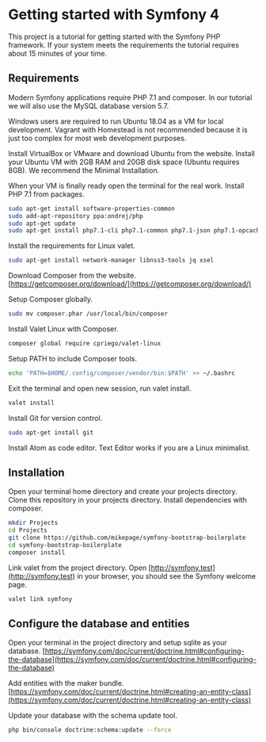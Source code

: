 # Getting started with Symfony 4
This project is a tutorial for getting started with the Symfony PHP framework. If your system meets the requirements the tutorial requires about 15 minutes of your time.

## Requirements

Modern Symfony applications require PHP 7.1 and composer. In our tutorial we will also use the MySQL database version 5.7.

Windows users are required to run Ubuntu 18.04 as a VM for local development. Vagrant with Homestead is not recommended because it is just too complex for most web development purposes. 

Install VirtualBox or VMware and download Ubuntu from the website. Install your Ubuntu VM with 2GB RAM and 20GB disk space (Ubuntu requires 8GB). We recommend the Minimal Installation.

When your VM is finally ready open the terminal for the real work. Install PHP 7.1 from packages.  
```sh
sudo apt-get install software-properties-common  
sudo add-apt-repository ppa:ondrej/php  
sudo apt-get update  
sudo apt-get install php7.1-cli php7.1-common php7.1-json php7.1-opcache php7.1-curl php7.1-mysql php7.1-mbstring php7.1-mcrypt php7.1-xml php7.1-zip php7.1-fpm php7.1-sqlite
```

Install the requirements for Linux valet.
```sh
sudo apt-get install network-manager libnss3-tools jq xsel
```

Download Composer from the website.
[https://getcomposer.org/download/](https://getcomposer.org/download/)

Setup Composer globally.  
```sh
sudo mv composer.phar /usr/local/bin/composer
```

Install Valet Linux with Composer.
```sh
composer global require cpriego/valet-linux
```

Setup PATH to include Composer tools.  
```sh
echo 'PATH=$HOME/.config/composer/vendor/bin:$PATH' >> ~/.bashrc
```

Exit the terminal and open new session, run valet install.  
```sh
valet install
```

Install Git for version control.  
```sh
sudo apt-get install git
```

Install Atom as code editor. Text Editor works if you are a Linux minimalist.

## Installation

Open your terminal home directory and create your projects directory. Clone this repository in your projects directory. Install dependencies with composer.

```sh
mkdir Projects
cd Projects
git clone https://github.com/mikepage/symfony-bootstrap-boilerplate
cd symfony-bootstrap-boilerplate
composer install
```

Link valet from the project directory. Open [http://symfony.test](http://symfony.test) in your browser, you should see the Symfony welcome page.

```sh
valet link symfony
```

## Configure the database and entities

Open your terminal in the project directory and setup sqlite as your database. 
[https://symfony.com/doc/current/doctrine.html#configuring-the-database](https://symfony.com/doc/current/doctrine.html#configuring-the-database)

Add entities with the maker bundle.  
[https://symfony.com/doc/current/doctrine.html#creating-an-entity-class](https://symfony.com/doc/current/doctrine.html#creating-an-entity-class)

Update your database with the schema update tool.  
```sh
php bin/console doctrine:schema:update --force
```
